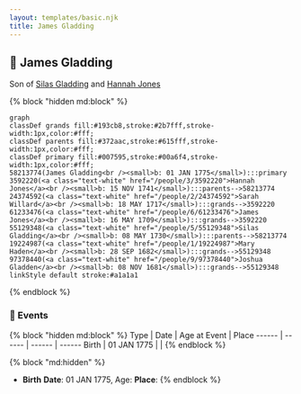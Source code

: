 ```yaml
---
layout: templates/basic.njk
title: James Gladding
---
```

## 🔵 James Gladding

Son of [Silas Gladding](/people/5/55129348) and [Hannah Jones](/people/3/3592220)

{% block "hidden md:block" %}
```mermaid
graph
classDef grands fill:#193cb8,stroke:#2b7fff,stroke-width:1px,color:#fff;
classDef parents fill:#372aac,stroke:#615fff,stroke-width:1px,color:#fff;
classDef primary fill:#007595,stroke:#00a6f4,stroke-width:1px,color:#fff;
58213774(James Gladding<br /><small>b: 01 JAN 1775</small>):::primary
3592220(<a class="text-white" href="/people/3/3592220">Hannah Jones</a><br /><small>b: 15 NOV 1741</small>):::parents-->58213774
24374592(<a class="text-white" href="/people/2/24374592">Sarah Willard</a><br /><small>b: 18 MAY 1717</small>):::grands-->3592220
61233476(<a class="text-white" href="/people/6/61233476">James Jones</a><br /><small>b: 16 MAY 1709</small>):::grands-->3592220
55129348(<a class="text-white" href="/people/5/55129348">Silas Gladding</a><br /><small>b: 08 MAY 1730</small>):::parents-->58213774
19224987(<a class="text-white" href="/people/1/19224987">Mary Haden</a><br /><small>b: 28 SEP 1682</small>):::grands-->55129348
97378440(<a class="text-white" href="/people/9/97378440">Joshua Gladden</a><br /><small>b: 08 NOV 1681</small>):::grands-->55129348
linkStyle default stroke:#a1a1a1
```
{% endblock %}

### 📆 Events

{% block "hidden md:block" %}
Type | Date | Age at Event | Place
------ | ------ | ------ | ------
Birth | 01 JAN 1775 |  |
{% endblock %}

{% block "md:hidden" %}
- **Birth**
**Date**: 01 JAN 1775, Age:
**Place**:
{% endblock %}
